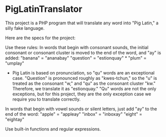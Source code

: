 # PigLatinTranslator
This project is a PHP program that will translate any word into "Pig Latin," a silly fake language.

Here are the specs for the project:

Use these rules:
In words that begin with consonant sounds, the initial consonant or consonant cluster is moved to the end of the word, and "ay" is added:
  "banana" = "ananabay"
  "question" = "estionquay" *
  "plum" = "umplay"

* Pig Latin is based on pronunciation, so "qu" words are an exceptional case. "Question" is pronounced roughly as "kwes-tchun," so the "u" is treated as the consonant "w," and "qu" as the consonant cluster "kw." Therefore, we translate it as "estionquay." "Qu" words are not the only exceptions, but for this project, they are the only exception case we require you to translate correctly.

In words that begin with vowel sounds or silent letters, just add "ay" to the end of the word:
  "apple" = "appleay"
  "inbox" = "inboxay"
  "eight" = "eightay"

Use built-in functions and regular expressions. 

